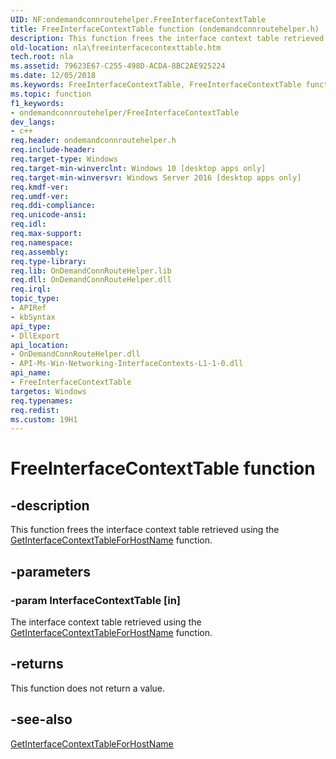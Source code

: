 ```yaml
---
UID: NF:ondemandconnroutehelper.FreeInterfaceContextTable
title: FreeInterfaceContextTable function (ondemandconnroutehelper.h)
description: This function frees the interface context table retrieved using the GetInterfaceContextTableForHostName function.
old-location: nla\freeinterfacecontexttable.htm
tech.root: nla
ms.assetid: 79623E67-C255-498D-ACDA-8BC2AE925224
ms.date: 12/05/2018
ms.keywords: FreeInterfaceContextTable, FreeInterfaceContextTable function [Network Awareness], nla.freeinterfacecontexttable, ondemandconnroutehelper/FreeInterfaceContextTable
ms.topic: function
f1_keywords:
- ondemandconnroutehelper/FreeInterfaceContextTable
dev_langs:
- c++
req.header: ondemandconnroutehelper.h
req.include-header: 
req.target-type: Windows
req.target-min-winverclnt: Windows 10 [desktop apps only]
req.target-min-winversvr: Windows Server 2016 [desktop apps only]
req.kmdf-ver: 
req.umdf-ver: 
req.ddi-compliance: 
req.unicode-ansi: 
req.idl: 
req.max-support: 
req.namespace: 
req.assembly: 
req.type-library: 
req.lib: OnDemandConnRouteHelper.lib
req.dll: OnDemandConnRouteHelper.dll
req.irql: 
topic_type:
- APIRef
- kbSyntax
api_type:
- DllExport
api_location:
- OnDemandConnRouteHelper.dll
- API-Ms-Win-Networking-InterfaceContexts-L1-1-0.dll
api_name:
- FreeInterfaceContextTable
targetos: Windows
req.typenames: 
req.redist: 
ms.custom: 19H1
---
```


# FreeInterfaceContextTable function


## -description


This function frees the interface context table retrieved using the <a href="https://docs.microsoft.com/windows/desktop/api/ondemandconnroutehelper/nf-ondemandconnroutehelper-getinterfacecontexttableforhostname">GetInterfaceContextTableForHostName</a> function.


## -parameters




### -param InterfaceContextTable [in]

The interface context table retrieved using the <a href="https://docs.microsoft.com/windows/desktop/api/ondemandconnroutehelper/nf-ondemandconnroutehelper-getinterfacecontexttableforhostname">GetInterfaceContextTableForHostName</a> function.


## -returns



This function does not return a value.




## -see-also




<a href="https://docs.microsoft.com/windows/desktop/api/ondemandconnroutehelper/nf-ondemandconnroutehelper-getinterfacecontexttableforhostname">GetInterfaceContextTableForHostName</a>
 

 

